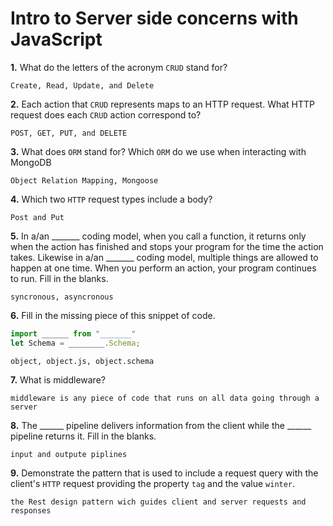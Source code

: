 # Intro to Server side concerns with JavaScript

**1.** What do the letters of the acronym `CRUD` stand for?
<!-- enter you answer in the space below -->
```
Create, Read, Update, and Delete
```
**2.** Each action that `CRUD` represents maps to an HTTP request. What HTTP request does each `CRUD` action correspond to?
<!-- enter you answer in the space below -->
```
POST, GET, PUT, and DELETE
```
**3.** What does `ORM` stand for? Which `ORM` do we use when interacting with MongoDB
<!-- enter you answer in the space below -->
```
Object Relation Mapping, Mongoose
```
**4.** Which two `HTTP` request types include a body?
<!-- enter you answer in the space below -->
```
Post and Put
```
**5.** In a/an _______ coding model, when you call a function, it returns only when the action has finished and stops your program for the time the action takes. Likewise in a/an _______ coding model, multiple things are allowed to happen at one time. When you perform an action, your program continues to run.  Fill in the blanks.
<!-- enter you answer in the space below -->
```
syncronous, asyncronous
```

**6.** Fill in the missing piece of this snippet of code.
```js
import ______ from "_______"
let Schema = ________.Schema;
```
<!-- enter you answer in the space below -->
```
object, object.js, object.schema
```
**7.** What is middleware?
<!-- enter you answer in the space below -->
```
middleware is any piece of code that runs on all data going through a server
```
**8.** The ______ pipeline delivers information from the client while the ______ pipeline returns it. Fill in the blanks. 
<!-- enter you answer in the space below -->
```
input and outpute piplines
```
**9.** 
Demonstrate the pattern that is used to include a request query with the client's `HTTP` request providing the property `tag` and the value `winter`.
<!-- enter you answer in the space below -->
```
the Rest design pattern wich guides client and server requests and responses
```